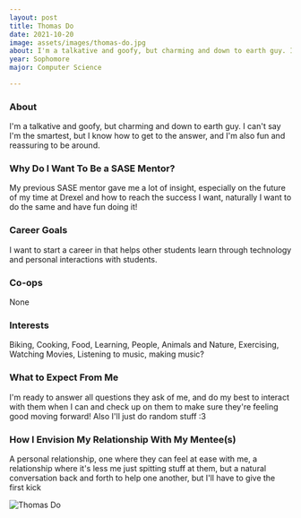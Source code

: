 ```yaml
---
layout: post
title: Thomas Do 
date: 2021-10-20
image: assets/images/thomas-do.jpg
about: I'm a talkative and goofy, but charming and down to earth guy. I can't say I'm the smartest, but I know how to get to the answer, and I'm also fun and reassuring to be around.
year: Sophomore
major: Computer Science

---
```


### About

I'm a talkative and goofy, but charming and down to earth guy. I can't say I'm the smartest, but I know how to get to the answer, and I'm also fun and reassuring to be around.

### Why Do I Want To Be a SASE Mentor?

My previous SASE mentor gave me a lot of insight, especially on the future of my time at Drexel and how to reach the success I want, naturally I want to do the same and have fun doing it!

### Career Goals

I want to start a career in that helps other students learn through technology and personal interactions with students.

### Co-ops

None

### Interests

Biking, Cooking, Food, Learning, People, Animals and Nature, Exercising, Watching Movies, Listening to music, making music?

### What to Expect From Me

I'm ready to answer all questions they ask of me, and do my best to interact with them when I can and check up on them to make sure they're feeling good moving forward! Also I'll just do random stuff :3

### How I Envision My Relationship With My Mentee(s) 

A personal relationship, one where they can feel at ease with me, a relationship where it's less me just spitting stuff at them, but a natural conversation back and forth to help one another, but I'll have to give the first kick

<div class="text-center my-5">
    <img src="{ "assets/images/thomas-do.jpg | absolute_url }" alt="Thomas Do" class="rounded post-img" />
</div>
